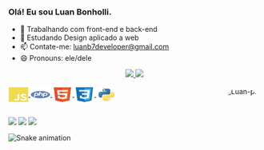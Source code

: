 ### Olá! Eu sou Luan Bonholli.

- 🔭 Trabalhando com front-end e back-end
- 🌱 Estudando Design aplicado a web
- 📫 Contate-me: luanb7developer@gmail.com
- 😄 Pronouns: ele/dele


<div align="center">
  <a href="https://github.com/LuanB7">
  <img height="180em" src="https://github-readme-stats.vercel.app/api?username=LuanB7&show_icons=true&theme=radical&include_all_commits=true&count_private=true"/>
  <img height="180em" src="https://github-readme-stats.vercel.app/api/top-langs/?username=LuanB7&layout=compact&langs_count=7&theme=radical"/>
</div>
<div style="display: inline_block"><br>
  <img align="center" alt="Luan-Js" height="30" width="40" src="https://raw.githubusercontent.com/devicons/devicon/master/icons/javascript/javascript-plain.svg">
  <img align="center" alt="Luan-PHP" height="30" width="40" src="https://raw.githubusercontent.com/devicons/devicon/master/icons/php/php-plain.svg">
  <img align="center" alt="Luan-HTML" height="30" width="40" src="https://raw.githubusercontent.com/devicons/devicon/master/icons/html5/html5-original.svg">
  <img align="center" alt="Luan-CSS" height="30" width="40" src="https://raw.githubusercontent.com/devicons/devicon/master/icons/css3/css3-original.svg">
  <img align="center" alt="Luan-Python" height="30" width="40" src="https://raw.githubusercontent.com/devicons/devicon/master/icons/python/python-original.svg">

  <img align="right" alt="Luan-pic" height="150" style="border-radius:50px;" src="https://cdn.discordapp.com/attachments/922535813823213568/922536514972438598/IMG_20211211_120035_749.jpg?width=676&height=676">
</div>
  
  ##
 
<div> 
    <a href="https://instagram.com/luan.webdev" target="_blank"><img src="https://img.shields.io/badge/-Instagram-%23E4405F?style=for-the-badge&logo=instagram&logoColor=white" target="_blank"></a>
  <a href="https://discord.gg/wagxzStdcR" target="_blank"><img src="https://img.shields.io/badge/Discord-7289DA?style=for-the-badge&logo=discord&logoColor=white" target="_blank"></a> 
  <a href = "mailto:luanb7developer@gmail.com"><img src="https://img.shields.io/badge/-Gmail-%23333?style=for-the-badge&logo=gmail&logoColor=white" target="_blank"></a>

 
  ![Snake animation](https://github.com/LuanB7/LuanB7/blob/output/github-contribution-grid-snake.svg)
 
</div>
